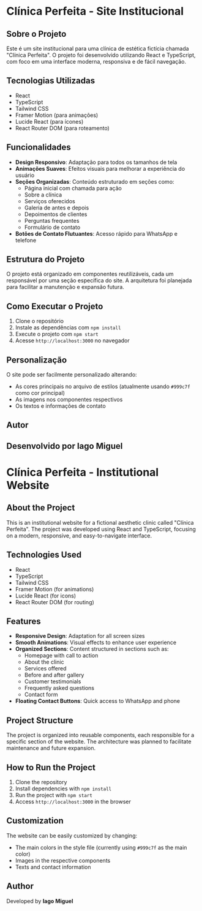 # Clínica Perfeita - Site Institucional
## Sobre o Projeto
Este é um site institucional para uma clínica de estética fictícia chamada "Clínica Perfeita". O projeto foi desenvolvido utilizando React e TypeScript, com foco em uma interface moderna, responsiva e de fácil navegação.
## Tecnologias Utilizadas
- React
- TypeScript
- Tailwind CSS
- Framer Motion (para animações)
- Lucide React (para ícones)
- React Router DOM (para roteamento)
## Funcionalidades
- **Design Responsivo**: Adaptação para todos os tamanhos de tela
- **Animações Suaves**: Efeitos visuais para melhorar a experiência do usuário
- **Seções Organizadas**: Conteúdo estruturado em seções como:
  - Página inicial com chamada para ação
  - Sobre a clínica
  - Serviços oferecidos
  - Galeria de antes e depois
  - Depoimentos de clientes
  - Perguntas frequentes
  - Formulário de contato
- **Botões de Contato Flutuantes**: Acesso rápido para WhatsApp e telefone
## Estrutura do Projeto
O projeto está organizado em componentes reutilizáveis, cada um responsável por uma seção específica do site. A arquitetura foi planejada para facilitar a manutenção e expansão futura.
## Como Executar o Projeto
1. Clone o repositório
2. Instale as dependências com `npm install`
3. Execute o projeto com `npm start`
4. Acesse `http://localhost:3000` no navegador
## Personalização
O site pode ser facilmente personalizado alterando:
- As cores principais no arquivo de estilos (atualmente usando `#999c7f` como cor principal)
- As imagens nos componentes respectivos
- Os textos e informações de contato
## Autor
Desenvolvido por **Iago Miguel**
---
# Clínica Perfeita - Institutional Website
## About the Project
This is an institutional website for a fictional aesthetic clinic called "Clínica Perfeita". The project was developed using React and TypeScript, focusing on a modern, responsive, and easy-to-navigate interface.
## Technologies Used
- React
- TypeScript
- Tailwind CSS
- Framer Motion (for animations)
- Lucide React (for icons)
- React Router DOM (for routing)
## Features
- **Responsive Design**: Adaptation for all screen sizes
- **Smooth Animations**: Visual effects to enhance user experience
- **Organized Sections**: Content structured in sections such as:
  - Homepage with call to action
  - About the clinic
  - Services offered
  - Before and after gallery
  - Customer testimonials
  - Frequently asked questions
  - Contact form
- **Floating Contact Buttons**: Quick access to WhatsApp and phone
## Project Structure
The project is organized into reusable components, each responsible for a specific section of the website. The architecture was planned to facilitate maintenance and future expansion.
## How to Run the Project
1. Clone the repository
2. Install dependencies with `npm install`
3. Run the project with `npm start`
4. Access `http://localhost:3000` in the browser
## Customization
The website can be easily customized by changing:
- The main colors in the style file (currently using `#999c7f` as the main color)
- Images in the respective components
- Texts and contact information
## Author
Developed by **Iago Miguel**
